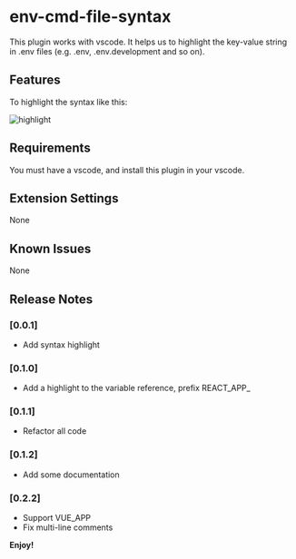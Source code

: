 # env-cmd-file-syntax

This plugin works with vscode. It helps us to highlight the key-value string in .env files (e.g. .env, .env.development and so on).

## Features

To highlight the syntax like this:

![highlight](https://github.com/WellerQu/vscode-env-cmd-file-syntax/blob/master/images/Highlight.png?raw=true)

## Requirements

You must have a vscode, and install this plugin in your vscode.

## Extension Settings

None

## Known Issues

None

## Release Notes

### [0.0.1]

- Add syntax highlight

### [0.1.0]

- Add a highlight to the variable reference, prefix REACT_APP_

### [0.1.1]

- Refactor all code

### [0.1.2]

- Add some documentation

### [0.2.2]

- Support VUE_APP
- Fix multi-line comments

**Enjoy!**
